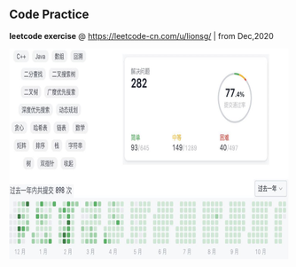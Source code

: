 ## Code Practice

**leetcode exercise** @ https://leetcode-cn.com/u/lionsg/ | from Dec,2020 

<img align='middle' src="LetCode.jpg" width="700" height="380"> 
